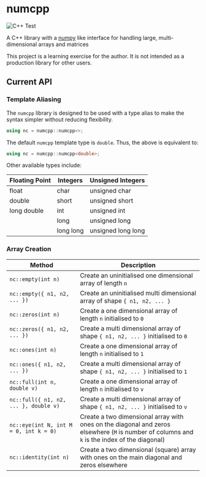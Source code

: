 # numcpp

![C++ Test](https://github.com/AndrewCarterUK/numcpp/workflows/C++%20Test/badge.svg)

A C++ library with a [numpy](https://numpy.org/) like interface for handling large, multi-dimensional arrays and matrices

This project is a learning exercise for the author. It is not intended as a production library for other users.

## Current API

### Template Aliasing

The `numcpp` library is designed to be used with a type alias to make the syntax simpler without reducing flexibility.

```cpp
using nc = numcpp::numcpp<>;
```

The default `numcpp` template type is `double`. Thus, the above is equivalent to:

```cpp
using nc = numcpp::numcpp<double>;
```

Other available types include:

| Floating Point | Integers | Unsigned Integers |
| - | - | - |
| float | char | unsigned char |
| double | short | unsigned short |
| long double | int | unsigned int |
| | long | unsigned long |
| | long long | unsigned long long |


### Array Creation

| Method | Description |
| - | - |
| `nc::empty(int n)` | Create an uninitialised one dimensional array of length `n` |
| `nc::empty({ n1, n2, ... })` | Create an uninitialised multi dimensional array of shape `{ n1, n2, ... }` |
| `nc::zeros(int n)` | Create a one dimensional array of length `n` initialised to `0` |
| `nc::zeros({ n1, n2, ... })` | Create a multi dimensional array of shape `{ n1, n2, ... }` initialised to `0` |
| `nc::ones(int n)` | Create a one dimensional array of length `n` initialised to `1` |
| `nc::ones({ n1, n2, ... })` | Create a multi dimensional array of shape `{ n1, n2, ... }` initialised to `1` |
| `nc::full(int n, double v)` | Create a one dimensional array of length `n` initialised to `v` |
| `nc::full({ n1, n2, ... }, double v)` | Create a multi dimensional array of shape `{ n1, n2, ... }` initialised to `v` |
| `nc::eye(int N, int M = 0, int k = 0)` | Create a two dimensional array with ones on the diagonal and zeros elsewhere (`M` is number of columns and `k` is the index of the diagonal) |
| `nc::identity(int n)` | Create a two dimensional (square) array with ones on the main diagonal and zeros elsewhere |
